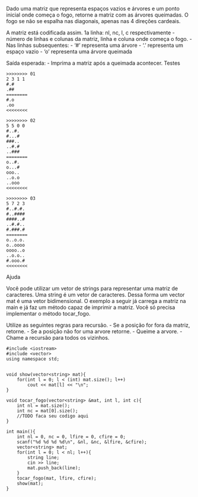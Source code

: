 Dado uma matriz que representa espaços vazios e árvores e um ponto inicial onde começa o fogo, retorne a matriz com as árvores queimadas. O fogo se não se espalha nas diagonais, apenas nas 4 direções cardeais.

A matriz está codificada assim. 1a linha: nl, nc, l, c respectivamente - número de linhas e colunas da matriz, linha e coluna onde começa o fogo. - Nas linhas subsequentes: - ‘#’ representa uma árvore - ‘.’ representa um espaço vazio - ‘o’ representa uma árvore queimada

Saída esperada: - Imprima a matriz após a queimada acontecer.
Testes

    >>>>>>>> 01
    2 3 1 1
    #.#
    .##
    ========
    #.o
    .oo
    <<<<<<<<

    >>>>>>>> 02
    5 5 0 0
    #..#.
    #...#
    ###..
    ..#.#
    ..###
    ========
    o..#.
    o...#
    ooo..
    ..o.o
    ..ooo
    <<<<<<<<

    >>>>>>>> 03
    5 7 2 3
    #..#.#.
    #..####
    ####..#
    ..#.#..
    #.###.#
    ========
    o..o.o.
    o..oooo
    oooo..o
    ..o.o..
    #.ooo.#
    <<<<<<<<

Ajuda

Você pode utilizar um vetor de strings para representar uma matriz de caracteres. Uma string é um vetor de caracteres. Dessa forma um vector<string> mat é uma vetor bidimensional. O exemplo a seguir já carrega a matriz na main e já faz um método capaz de imprimir a matriz. Você só precisa implementar o método tocar_fogo.

Utilize as seguintes regras para recursão. - Se a posição for fora da matriz, retorne. - Se a posição não for uma arvore retorne. - Queime a arvore. - Chame a recursão para todos os vizinhos.

    #include <iostream>
    #include <vector>
    using namespace std;


    void show(vector<string> mat){
        for(int l = 0; l < (int) mat.size(); l++)
            cout << mat[l] << "\n";
    }

    void tocar_fogo(vector<string> &mat, int l, int c){
        int nl = mat.size();
        int nc = mat[0].size();
        //TODO faca seu codigo aqui
    }

    int main(){
        int nl = 0, nc = 0, lfire = 0, cfire = 0;
        scanf("%d %d %d %d\n", &nl, &nc, &lfire, &cfire);
        vector<string> mat;
        for(int l = 0; l < nl; l++){
            string line;
            cin >> line;
            mat.push_back(line);
        }
        tocar_fogo(mat, lfire, cfire);
        show(mat);
    }
